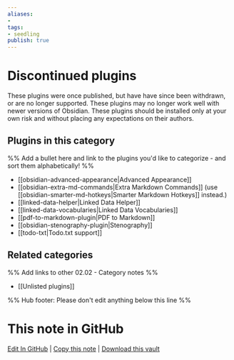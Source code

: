 ```yaml
---
aliases:
- 
tags: 
- seedling 
publish: true
---
```



# Discontinued plugins

These plugins were once published, but have have since been withdrawn, or are no longer supported. These plugins may no longer work well with newer versions of Obsidian. These plugins should be installed only at your own risk and without placing any expectations on their authors. 

## Plugins in this category

%% Add a bullet here and link to the plugins you'd like to categorize - and sort them alphabetically! %%

- [[obsidian-advanced-appearance|Advanced Appearance]]
- [[obsidian-extra-md-commands|Extra Markdown Commands]] (use [[obsidian-smarter-md-hotkeys|Smarter Markdown Hotkeys]] instead.)
- [[linked-data-helper|Linked Data Helper]]
- [[linked-data-vocabularies|Linked Data Vocabularies]]
- [[pdf-to-markdown-plugin|PDF to Markdown]]
- [[obsidian-stenography-plugin|Stenography]]
- [[todo-txt|Todo.txt support]]

## Related categories

%% Add links to other 02.02 - Category notes %%

- [[Unlisted plugins]]

%% Hub footer: Please don't edit anything below this line %%

# This note in GitHub

<span class="git-footer">[Edit In GitHub](https://github.dev/obsidian-community/obsidian-hub/blob/main/02%20-%20Community%20Expansions/02.01%20Plugins%20by%20Category/Discontinued%20plugins.md "git-hub-edit-note") | [Copy this note](https://raw.githubusercontent.com/obsidian-community/obsidian-hub/main/02%20-%20Community%20Expansions/02.01%20Plugins%20by%20Category/Discontinued%20plugins.md "git-hub-copy-note") | [Download this vault](https://github.com/obsidian-community/obsidian-hub/archive/refs/heads/main.zip "git-hub-download-vault") </span>
